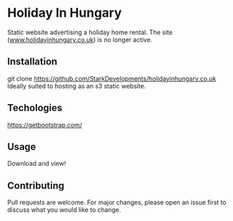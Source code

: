 # Holiday In Hungary

Static website advertising a holiday home rental.
The site (www.holidayinhungary.co.uk) is no longer active.


## Installation

git clone https://github.com/StarkDevelopments/holidayinhungary.co.uk
Ideally suited to hosting as an s3 static website.


## Techologies
https://getbootstrap.com/


## Usage
Download and view!


## Contributing
Pull requests are welcome. For major changes, please open an issue first to discuss what you would like to change.
